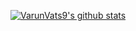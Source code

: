 [![VarunVats9's github stats](https://github-readme-stats.vercel.app/api?username=VarunVats9&show_icons=true)](https://github.com/VarunVats9/github-readme-stats)

<!--
**VarunVats9/VarunVats9** is a ✨ _special_ ✨ repository because its `README.md` (this file) appears on your GitHub profile.

Here are some ideas to get you started:

- 🔭 I’m currently working on ...
- 🌱 I’m currently learning ...
- 👯 I’m looking to collaborate on ...
- 🤔 I’m looking for help with ...
- 💬 Ask me about ...
- 📫 How to reach me: ...
- 😄 Pronouns: ...
- ⚡ Fun fact: ...
-->

